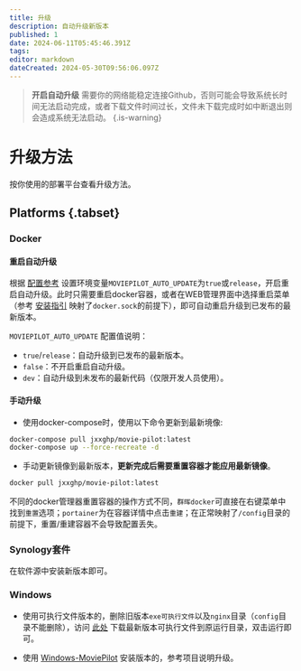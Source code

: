 ```yaml
---
title: 升级
description: 自动升级新版本
published: 1
date: 2024-06-11T05:45:46.391Z
tags: 
editor: markdown
dateCreated: 2024-05-30T09:56:06.097Z
---
```


> **开启自动升级** 需要你的网络能稳定连接Github，否则可能会导致系统长时间无法启动完成，或者下载文件时间过长，文件未下载完成时如中断退出则会造成系统无法启动。
{.is-warning}


# 升级方法

按你使用的部署平台查看升级方法。

## Platforms {.tabset}

### Docker <i class="mdi mdi-docker"></i>



#### 重启自动升级

根据 [配置参考](/configuration) 设置环境变量`MOVIEPILOT_AUTO_UPDATE`为`true`或`release`，开启重启自动升级。此时只需要重启docker容器，或者在WEB管理界面中选择重启菜单（参考 [安装指引](docker.sock) 映射了`docker.sock`的前提下），即可自动重启升级到已发布的最新版本。

`MOVIEPILOT_AUTO_UPDATE` 配置值说明：
- `true`/`release`：自动升级到已发布的最新版本。
- `false`：不开启重启自动升级。
- `dev`：自动升级到未发布的最新代码（仅限开发人员使用）。



#### 手动升级

- 使用docker-compose时，使用以下命令更新到最新境像:

```bash
docker-compose pull jxxghp/movie-pilot:latest
docker-compose up --force-recreate -d
```
- 手动更新镜像到最新版本，**更新完成后需要重置容器才能应用最新镜像**。
```bash
docker pull jxxghp/movie-pilot:latest
```

不同的docker管理器重置容器的操作方式不同，`群晖docker`可直接在右键菜单中找到`重置`选项；`portainer`为在容器详情中点击`重建`；在正常映射了`/config`目录的前提下，重置/重建容器不会导致配置丢失。


### Synology套件 <i class="mdi mdi-synology"></i>

在软件源中安装新版本即可。

### Windows <i class="mdi mdi-microsoft-windows"></i>
- 使用可执行文件版本的，删除旧版本`exe可执行文件`以及`nginx`目录（`config`目录不能删除），访问 [此处](https://github.com/jxxghp/MoviePilot/releases) 下载最新版本可执行文件到原运行目录，双击运行即可。

- 使用 [Windows-MoviePilot](https://github.com/developer-wlj/Windows-MoviePilot) 安装版本的，参考项目说明升级。
